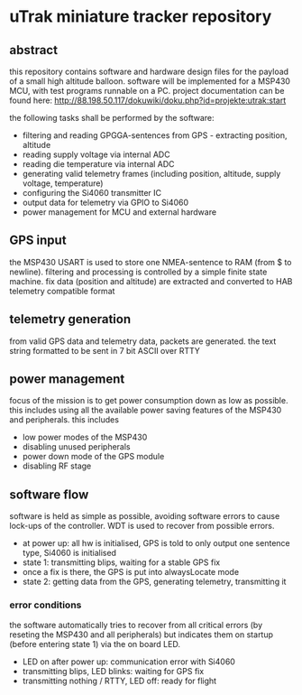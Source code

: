 # uTrak miniature tracker repository

## abstract 
this repository contains software and hardware design files for the payload of a small high altitude balloon. software will be implemented for a MSP430 MCU, with test programs runnable on a PC.
project documentation can be found here: http://88.198.50.117/dokuwiki/doku.php?id=projekte:utrak:start

the following tasks shall be performed by the software:
* filtering and reading GPGGA-sentences from GPS - extracting position, altitude
* reading supply voltage via internal ADC
* reading die temperature via internal ADC
* generating valid telemetry frames (including position, altitude, supply voltage, temperature)
* configuring the Si4060 transmitter IC
* output data for telemetry via GPIO to Si4060
* power management for MCU and external hardware

## GPS input
the MSP430 USART is used to store one NMEA-sentence to RAM (from $ to newline). filtering and processing is controlled by a simple finite state machine. fix data (position and altitude) are extracted and converted to HAB telemetry compatible format

## telemetry generation
from valid GPS data and telemetry data, packets are generated. the text string formatted to be sent in 7 bit ASCII over RTTY

## power management
focus of the mission is to get power consumption down as low as possible. this includes using all the available power saving features of the MSP430 and peripherals. this includes
* low power modes of the MSP430
* disabling unused peripherals
* power down mode of the GPS module
* disabling RF stage

## software flow
software is held as simple as possible, avoiding software errors to cause lock-ups of the controller. WDT is used to recover from possible errors.

* at power up: all hw is initialised, GPS is told to only output one sentence type, Si4060 is initialised
* state 1: transmitting blips, waiting for a stable GPS fix
* once a fix is there, the GPS is put into alwaysLocate mode
* state 2: getting data from the GPS, generating telemetry, transmitting it

### error conditions
the software automatically tries to recover from all critical errors (by reseting the MSP430 and all peripherals) but indicates them on startup (before entering state 1) via the on board LED.
* LED on after power up: communication error with Si4060
* transmitting blips, LED blinks: waiting for GPS fix
* transmitting nothing / RTTY, LED off: ready for flight
